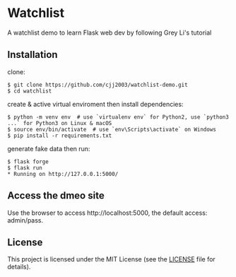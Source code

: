 # Watchlist

A watchlist demo to learn Flask web dev by following Grey Li's tutorial


## Installation

clone:
```
$ git clone https://github.com/cjj2003/watchlist-demo.git
$ cd watchlist
```
create & active virtual enviroment then install dependencies:
```
$ python -m venv env  # use `virtualenv env` for Python2, use `python3 ...` for Python3 on Linux & macOS
$ source env/bin/activate  # use `env\Scripts\activate` on Windows
$ pip install -r requirements.txt
```

generate fake data then run:
```
$ flask forge
$ flask run
* Running on http://127.0.0.1:5000/
```

## Access the dmeo site
Use the browser to access http://localhost:5000, the default access: admin/pass.

## License

This project is licensed under the MIT License (see the
[LICENSE](LICENSE) file for details).






